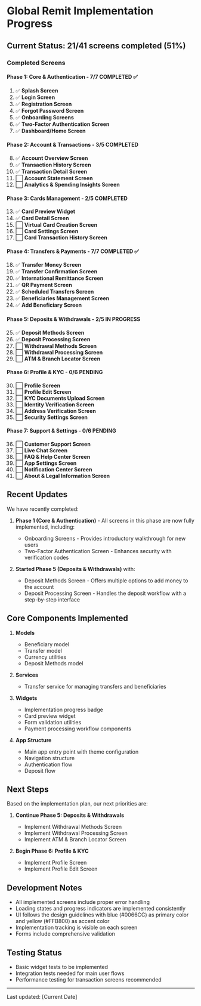 # Global Remit Implementation Progress

## Current Status: 21/41 screens completed (51%)

### Completed Screens

#### Phase 1: Core & Authentication - 7/7 COMPLETED ✅
1. ✅ **Splash Screen**
2. ✅ **Login Screen**
3. ✅ **Registration Screen**
4. ✅ **Forgot Password Screen**
5. ✅ **Onboarding Screens**
6. ✅ **Two-Factor Authentication Screen**
7. ✅ **Dashboard/Home Screen**

#### Phase 2: Account & Transactions - 3/5 COMPLETED
8. ✅ **Account Overview Screen**
9. ✅ **Transaction History Screen**
10. ✅ **Transaction Detail Screen**
11. ⬜ **Account Statement Screen**
12. ⬜ **Analytics & Spending Insights Screen**

#### Phase 3: Cards Management - 2/5 COMPLETED
13. ✅ **Card Preview Widget**
14. ✅ **Card Detail Screen**
15. ⬜ **Virtual Card Creation Screen**
16. ⬜ **Card Settings Screen**
17. ⬜ **Card Transaction History Screen**

#### Phase 4: Transfers & Payments - 7/7 COMPLETED ✅
18. ✅ **Transfer Money Screen**
19. ✅ **Transfer Confirmation Screen**
20. ✅ **International Remittance Screen**
21. ✅ **QR Payment Screen**
22. ✅ **Scheduled Transfers Screen**
23. ✅ **Beneficiaries Management Screen**
24. ✅ **Add Beneficiary Screen**

#### Phase 5: Deposits & Withdrawals - 2/5 IN PROGRESS
25. ✅ **Deposit Methods Screen**
26. ✅ **Deposit Processing Screen**
27. ⬜ **Withdrawal Methods Screen**
28. ⬜ **Withdrawal Processing Screen**
29. ⬜ **ATM & Branch Locator Screen**

#### Phase 6: Profile & KYC - 0/6 PENDING
30. ⬜ **Profile Screen**
31. ⬜ **Profile Edit Screen**
32. ⬜ **KYC Documents Upload Screen**
33. ⬜ **Identity Verification Screen**
34. ⬜ **Address Verification Screen**
35. ⬜ **Security Settings Screen**

#### Phase 7: Support & Settings - 0/6 PENDING
36. ⬜ **Customer Support Screen**
37. ⬜ **Live Chat Screen**
38. ⬜ **FAQ & Help Center Screen**
39. ⬜ **App Settings Screen**
40. ⬜ **Notification Center Screen**
41. ⬜ **About & Legal Information Screen**

## Recent Updates

We have recently completed:

1. **Phase 1 (Core & Authentication)** - All screens in this phase are now fully implemented, including:
   - Onboarding Screens - Provides introductory walkthrough for new users
   - Two-Factor Authentication Screen - Enhances security with verification codes

2. **Started Phase 5 (Deposits & Withdrawals)** with:
   - Deposit Methods Screen - Offers multiple options to add money to the account
   - Deposit Processing Screen - Handles the deposit workflow with a step-by-step interface

## Core Components Implemented

1. **Models**
   - Beneficiary model
   - Transfer model 
   - Currency utilities
   - Deposit Methods model

2. **Services**
   - Transfer service for managing transfers and beneficiaries

3. **Widgets**
   - Implementation progress badge
   - Card preview widget
   - Form validation utilities
   - Payment processing workflow components

4. **App Structure**
   - Main app entry point with theme configuration
   - Navigation structure
   - Authentication flow
   - Deposit flow

## Next Steps

Based on the implementation plan, our next priorities are:

1. **Continue Phase 5: Deposits & Withdrawals**
   - Implement Withdrawal Methods Screen
   - Implement Withdrawal Processing Screen
   - Implement ATM & Branch Locator Screen

2. **Begin Phase 6: Profile & KYC**
   - Implement Profile Screen
   - Implement Profile Edit Screen

## Development Notes

- All implemented screens include proper error handling
- Loading states and progress indicators are implemented consistently
- UI follows the design guidelines with blue (#0066CC) as primary color and yellow (#FFB800) as accent color
- Implementation tracking is visible on each screen
- Forms include comprehensive validation

## Testing Status

- Basic widget tests to be implemented
- Integration tests needed for main user flows
- Performance testing for transaction screens recommended

---

Last updated: [Current Date]